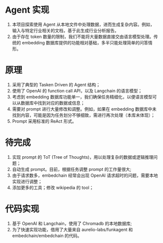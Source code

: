 # Agent 实现
1. 本项目探索使用 Agent 从本地文件中处理数据，进而生成复杂内容。例如，输入与特定行业相关的文档，基于此生成行业分析报告。
2. 由于存在 token 数量的限制，我们不能将大量数据直接交由语言模型处理。传统的 embedding 数据库提供的功能相对基础，多半只能处理简单的问答情形。

# 原理
1. 采用了典型的 Tasken Driven 的 Agent 结构；
2. 使用了 OpenAI 的 function call API，以及 Langchain 的语言模型；
3. 考虑到 embedding 数据库功能单一，我们确保任务精细化，以便语言模型可以从数据库中找到对应的数据或信息；
4. 需要对 prompt 进行大量修改和调整。例如，如果在 embedding 数据库中未找到内容，可能是因为任务划分不够细致，需进行再次处理（本库未体现）；
5. Prompt 采用标准的 ReAct 形式。

# 待完成
1. 实现 prompt 的 ToT (Tree of Thoughts)，用以处理复杂的数据或逻辑推理问题；
2. 自动生成 prompt。目前，根据任务调整 prompt 的工作量很大;
3. 由于请求数多，embedchain 经常会出现 OpenAI 请求超时的问题，需要本地实现进行调整；
4. 添加更多的工具；修改 wikipedia 的 tool；

# 代码实现
1. 基于 OpenAI 和 Langchain，使用了 Chromadb 的本地数据库;
2. 为了快速实现功能，借用了大量来自 aurelio-labs/funkagent 和 embedchain/embedchain 的代码。



